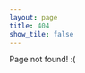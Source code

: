 ```yaml
---
layout: page
title: 404
show_tile: false
---
```



<div id="main" class="alt">
	<div class="content-container">
		<!-- One -->
		<section id="one">
			<div class="inner">
				Page not found! :(
			</div>
		</section>
	</div>
</div>